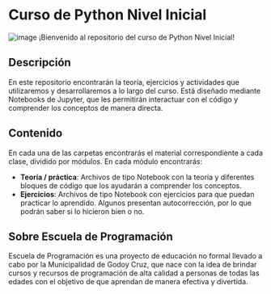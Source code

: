 # Curso de Python Nivel Inicial 
![image](https://github.com/LucianoEspe/Python-inicial-EDP/assets/94081630/53f80af6-18e7-4871-91d1-94565962dc4a)
¡Bienvenido al repositorio del curso de Python Nivel Inicial!

## Descripción
En este repositorio encontrarán la teoría, ejercicios y actividades que utilizaremos y desarrollaremos a lo largo del curso. Está diseñado mediante Notebooks de Jupyter, que les permitirán interactuar con el código y comprender los conceptos de manera directa.

## Contenido
En cada una de las carpetas encontrarás el material correspondiente a cada clase, dividido por módulos. En cada módulo encontrarás:
- **Teoría / práctica**: Archivos de tipo Notebook con la teoría y diferentes bloques de código que los ayudarán a comprender los conceptos.
- **Ejercicios**: Archivos de tipo Notebook con ejercicios para que puedan practicar lo aprendido. Algunos presentan autocorrección, por lo que podrán saber si lo hicieron bien o no.

## Sobre Escuela de Programación
Escuela de Programación es una proyecto de educación no formal llevado a cabo por la Municipalidad de Godoy Cruz, que nace con la idea de brindar cursos y recursos de programación de alta calidad a personas de todas las edades con el objetivo de que aprendan de manera efectiva y divertida.
